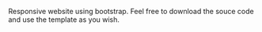 Responsive website using bootstrap. Feel free to download the souce code and use the template as you wish.
